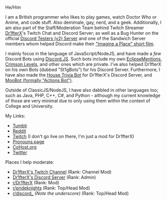 He/Him

I am a British programmer who likes to play games, watch Doctor Who or Anime, and code stuff. Also demimale, gay, nerd, and a geek.
Additionally, I am also part of the Staff/Moderation Team behind Twitch Streamer [Dr1fterX](https://www.twitch.tv/dr1fterx)'s Twitch Chat and Discord Server; as well as a Bug Hunter on the official [Discord Testers (v2) Server](https://support.discord.com/hc/en-us/articles/360046057772-Discord-Bugs) and one of the Sandwich Server members whom helped Discord make their ["Imagine a Place" short film](https://web.archive.org/web/20210725170051/youtube.com/watch?v=3xOkZ0_Rocs).

I mainly focus in the language of JavaScript/NodeJS, and have made a *few* Discord Bots using [Discord.JS](https://github.com/discordjs/discord.js). Such bots include my own [EclipseMentions](https://github.com/TwilightZebby/EclipseMentionsBot), [Crimson Levels](https://github.com/TwilightZebby/CrimsonLevelsBot), and other ones which are private. I've also helped Dr1fterX on his own Bots (dubbed "St1gBots") for his Discord Server. Furthermore, I have also made the [House Trivia Bot](https://github.com/TwilightZebby/HouseTriviaBot) for Dr1fterX's Discord Server, and [MooBot (formally "Actions Bot")](https://github.com/TwilightZebby/MooBot).

Outside of ClassicJS/NodeJS, I have also dabbled in other languages too; such as Java, PHP, C++, C#, and Python - although my current knowledge of those are very minimal due to only using them within the context of College and University.

My Links:

* [Tumblr](https://twilightzebby.tumblr.com)
* [Reddit](https://www.reddit.com/user/TwilightZebby)
* [Twitch](https://www.twitch.tv/twilightzebby) (I don't go live on there, I'm just a mod for Dr1fterX)
* [Pronouns.page](https://en.pronouns.page/@Zebby)
* [CoHost.org](https://cohost.org/TwilightZebby)
* [Twitter](https://www.twitter.com/twilightzebby)

Places I help moderate:

* [Dr1fterX's Twitch Channel](https://www.twitch.tv/dr1fterx) (Rank: Channel Mod)
* [Dr1fterX's Discord Server](https://discord.gg/URH5E34FZf) (Rank: Admin)
* [r/Dr1fterX](https://www.reddit.com/r/Dr1fterX/) (Rank: Mod)
* [r/prideknights](https://www.reddit.com/r/prideknights/) (Rank: Top/Head Mod)
* [r/discord_](https://www.reddit.com/r/discord_) *(Note the underscore)* (Rank: Top/Head Mod)
